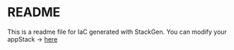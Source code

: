 # README
This is a readme file for IaC generated with StackGen.
You can modify your appStack -> [here](http://main.dev.stackgen.com/appstacks/6a65f46e-b882-4ed9-88b2-56950e768b6d)
